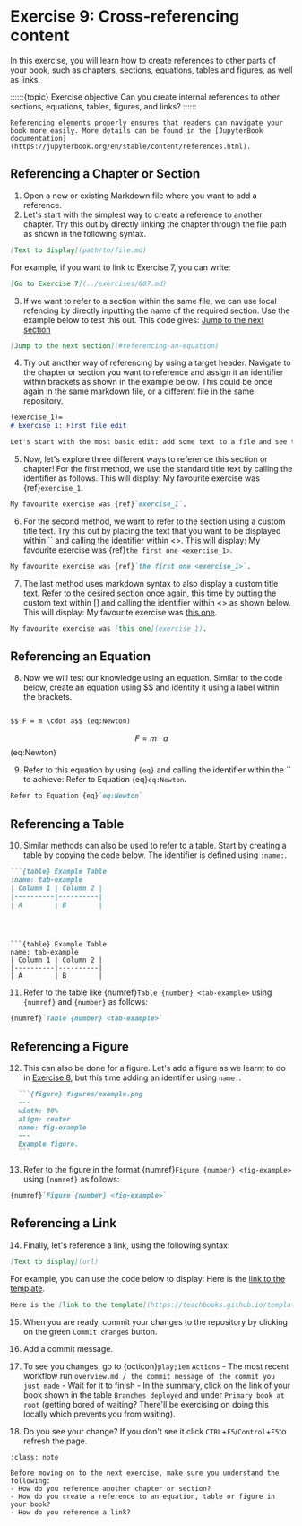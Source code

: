 # Exercise 9: Cross-referencing content

In this exercise, you will learn how to create references to other parts of your book, such as chapters, sections, equations, tables and figures, as well as links.

::::::{topic} Exercise objective
Can you create internal references to other sections, equations, tables, figures, and links?
::::::

```{tip}
Referencing elements properly ensures that readers can navigate your book more easily. More details can be found in the [JupyterBook documentation](https://jupyterbook.org/en/stable/content/references.html).
```

## Referencing a Chapter or Section

1. Open a new or existing Markdown file where you want to add a reference.
2. Let's start with the simplest way to create a reference to another chapter. Try this out by directly linking the chapter through the file path as shown in the following syntax. 

```md
[Text to display](path/to/file.md)
```

For example, if you want to link to Exercise 7, you can write:

```md
[Go to Exercise 7](../exercises/007.md)
```

3. If we want to refer to a section within the same file, we can use local refencing by directly inputting the name of the required section. Use the example below to test this out. This code gives: [Jump to the next section](#referencing-an-equation)

```md
[Jump to the next section](#referencing-an-equation)
```


4. Try out another way of referencing by using a target header. Navigate to the chapter or section you want to reference and assign it an identifier within brackets as shown in the example below. This could be once again in the same markdown file, or a different file in the same repository.

```md
(exercise_1)=
# Exercise 1: First file edit

Let's start with the most basic edit: add some text to a file and see that the website is updated...
```
5. Now, let's explore three different ways to reference this section or chapter! For the first method, we use the standard title text by calling the identifier as follows. This will display: My favourite exercise was {ref}`exercise_1`.

  ```md
  My favourite exercise was {ref}`exercise_1`.
  ```


6. For the second method, we want to refer to the section using a custom title text. Try this out by placing the text that you want to be displayed within `` and calling the identifier within <>. 
This will display: My favourite exercise was {ref}`the first one <exercise_1>`.

  ```md
  My favourite exercise was {ref}`the first one <exercise_1>`.
  ```


7. The last method uses markdown syntax to also display a custom title text. Refer to the desired section once again, this time by putting the custom text within [] and calling the identifier within <> as shown below. This will display: My favourite exercise was [this one](exercise_1).


  ```md
  My favourite exercise was [this one](exercise_1).
  ```


## Referencing an Equation

8. Now we will test our knowledge using an equation. Similar to the code below, create an equation using $$ and identify it using a label within the brackets.


  ```md

 $$ F = m \cdot a$$ (eq:Newton)

  ```

 $$ F = m \cdot a$$ (eq:Newton)

9. Refer to this equation by using `{eq}` and calling the identifier within the `` to achieve: Refer to Equation {eq}`eq:Newton`.

```md
Refer to Equation {eq}`eq:Newton`
```


## Referencing a Table

10. Similar methods can also be used to refer to a table. Start by creating a table by copying the code below. The identifier is defined using `:name:`.

  ```md
  ```{table} Example Table
  :name: tab-example
  | Column 1 | Column 2 |
  |----------|----------|
  | A        | B        |
  ```
  ```



```{table} Example Table
name: tab-example
| Column 1 | Column 2 |
|----------|----------|
| A        | B        |
```

11. Refer to the table like {numref}`Table {number} <tab-example>` using `{numref}` and `{number}` as follows:


```md
{numref}`Table {number} <tab-example>`
```


## Referencing a Figure

12. This can also be done for a figure. Let's add a figure as we learnt to do in [Exercise 8](008.md), but this time adding an identifier using `name:`.

  ```md
    ```{figure} figures/example.png
    ---
    width: 80%
    align: center
    name: fig-example
    ---
    Example figure.
    ```
  ```

13. Refer to the figure in the format {numref}`Figure {number} <fig-example>` using `{numref}` as follows:

```md
{numref}`Figure {number} <fig-example>`
```

## Referencing a Link

14. Finally, let's reference a link, using the following syntax:

```md
[Text to display](url)
```
For example, you can use the code below to display: Here is the [link to the template](https://teachbooks.github.io/template/).


```md
Here is the [link to the template](https://teachbooks.github.io/template/).
```


15. When you are ready, commit your changes to the repository by clicking on the green `Commit changes` button.

16. Add a commit message.

17. To see you changes, go to {octicon}`play;1em` `Actions` - The most recent workflow run `overview.md / the commit message of the commit you just made` - Wait for it to finish - In the summary, click on the link of your book shown in the table `Branches deployed` and under `Primary book at root` (getting bored of waiting? There'll be exercising on doing this locally which prevents you from waiting).

18. Do you see your change? If you don't see it click `CTRL`+`F5`/`Control`+`F5`to refresh the page.


```{admonition} Check your understanding
:class: note

Before moving on to the next exercise, make sure you understand the following:
- How do you reference another chapter or section?
- How do you create a reference to an equation, table or figure in your book?
- How do you reference a link?
